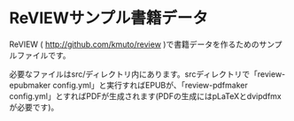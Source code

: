 # ReVIEWサンプル書籍データ

ReVIEW ( http://github.com/kmuto/review )で書籍データを作るためのサンプルファイルです。

必要なファイルはsrc/ディレクトリ内にあります。srcディレクトリで「review-epubmaker config.yml」と実行すればEPUBが、「review-pdfmaker config.yml」とすればPDFが生成されます(PDFの生成にはpLaTeXとdvipdfmxが必要です)。
